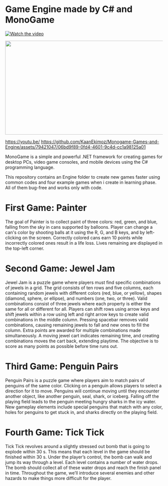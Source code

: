 # Game Engine made by C# and MonoGame 
[![Watch the video](https://img.youtube.com/vi/9kpAzcaQ2Nk?si=xg9KRc4Lp1eLUF-2/hqdefault.jpg)](https://www.youtube.com/embed/9kpAzcaQ2Nk?si=xg9KRc4Lp1eLUF-2)

[<img src="https://img.youtube.com/vi/9kpAzcaQ2Nk?si=xg9KRc4Lp1eLUF-2/hqdefault.jpg" width="600" height="300"
/>](https://www.youtube.com/embed/APOPm01BVrk)

https://youtu.be/
https://github.com/KaanEkimoz/Monogame-Games-and-Engine/assets/79421047/06bd9f89-0fd4-4601-9c4d-cc1a98125a01


MonoGame is a simple and powerful .NET framework for creating games for desktop PCs, video game consoles, and mobile devices using the C# programming language.

This repository contains an Engine folder to create new games faster using common codes and four example games when i create in learning phase. All of them bug-free and works only with code.
 
 # First Game: Painter
 The goal of Painter is to collect paint of three colors: red, green, and blue, falling from the sky in cans supported by balloons. Player can change a can's color by shooting balls at it using the R, G, and B keys, and by left-clicking on the screen. Correctly colored cans earn 10 points while incorrectly colored ones result in a life loss. Lives remaining are displayed in the top-left corner.
 
 # Second Game: Jewel Jam
 Jewel Jam is a puzzle game where players must find specific combinations of jewels in a grid. The grid consists of ten rows and five columns, each containing random jewels with different colors (red, blue, or yellow), shapes (diamond, sphere, or ellipse), and numbers (one, two, or three). Valid combinations consist of three jewels where each property is either the same for all or different for all. Players can shift rows using arrow keys and shift jewels within a row using left and right arrow keys to create valid combinations in the middle column. Pressing spacebar removes valid combinations, causing remaining jewels to fall and new ones to fill the column. Extra points are awarded for multiple combinations made simultaneously. A moving jewel cart indicates remaining time, and creating combinations moves the cart back, extending playtime. The objective is to score as many points as possible before time runs out.
 
 # Third Game: Penguin Pairs
 Penguin Pairs is a puzzle game where players aim to match pairs of penguins of the same color. Clicking on a penguin allows players to select a direction for it to move. Penguins will continue moving until they encounter another object, like another penguin, seal, shark, or iceberg. Falling off the playing field leads to the penguin meeting hungry sharks in the icy water. New gameplay elements include special penguins that match with any color, holes for penguins to get stuck in, and sharks directly on the playing field.
 
 # Fourth Game: Tick Tick
 Tick Tick revolves around a slightly stressed out bomb that is going to explode within 30 s. This means that each level in the game should be finished within 30 s. Under the player’s control, the bomb can walk and jump its way through a level. Each level contains a number of water drops. The bomb should collect all of these water drops and reach the finish panel in time. Throughout the game, we’ll introduce several enemies and other hazards to make things more difficult for the player.
